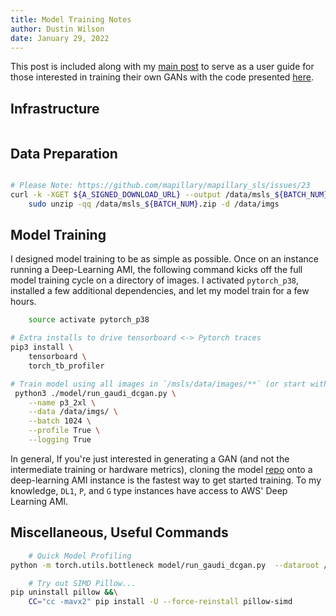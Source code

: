 ```yaml
---
title: Model Training Notes
author: Dustin Wilson
date: January 29, 2022
---
```


This post is included along with my [main post](./trained-a-gan.html) to serve as a user guide for those interested in training their own GANs with the code presented [here](https://github.com/DMW2151/msls-pytorch-dcgan). 

## Infrastructure

```bash
```

## Data Preparation

```bash

# Please Note: https://github.com/mapillary/mapillary_sls/issues/23
curl -k -XGET ${A_SIGNED_DOWNLOAD_URL} --output /data/msls_${BATCH_NUM}.zip &&\
    sudo unzip -qq /data/msls_${BATCH_NUM}.zip -d /data/imgs
```

## Model Training

I designed model training to be as simple as possible. Once on an instance running a Deep-Learning AMI, the following command kicks off the full model training cycle on a directory of images. I activated `pytorch_p38`, installed a few additional dependencies, and let my model train for a few hours.

```bash
    source activate pytorch_p38

# Extra installs to drive tensorboard <-> Pytorch traces
pip3 install \
    tensorboard \
    torch_tb_profiler

# Train model using all images in `/msls/data/images/**` (or start with a smaller sample...)
 python3 ./model/run_gaudi_dcgan.py \
    --name p3_2xl \
    --data /data/imgs/ \
    --batch 1024 \
    --profile True \
    --logging True
```

In general, If you're just interested in generating a GAN (and not the intermediate training or hardware metrics), cloning the model [repo](https://github.com/DMW2151/msls-pytorch-dcgan) onto a deep-learning AMI instance is the fastest way to get started training. To my knowledge, `DL1`, `P`, and `G` type instances have access to AWS' Deep Learning AMI.

## Miscellaneous, Useful Commands

```bash
    # Quick Model Profiling
python -m torch.utils.bottleneck model/run_gaudi_dcgan.py  --dataroot /data/imgs/test/ --n_epochs 1
```

```bash
    # Try out SIMD Pillow...
pip uninstall pillow &&\
    CC="cc -mavx2" pip install -U --force-reinstall pillow-simd
```
